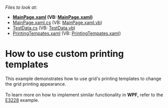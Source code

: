 <!-- default file list -->
*Files to look at*:

* **[MainPage.xaml](./CS/SLGridExample/MainPage.xaml) (VB: [MainPage.xaml](./VB/SLGridExample/MainPage.xaml))**
* [MainPage.xaml.cs](./CS/SLGridExample/MainPage.xaml.cs) (VB: [MainPage.xaml.vb](./VB/SLGridExample/MainPage.xaml.vb))
* [TestData.cs](./CS/SLGridExample/Model/TestData.cs) (VB: [TestData.vb](./VB/SLGridExample/Model/TestData.vb))
* [PrintingTempates.xaml](./CS/SLGridExample/Themes/PrintingTempates.xaml) (VB: [PrintingTempates.xaml](./VB/SLGridExample/Themes/PrintingTempates.xaml))
<!-- default file list end -->
# How to use custom printing templates


This example demonstrates how to use grid's printing templates to change the grid printing appearance.<br /><br />To learn more on how to implement similar functionality in <strong>WPF,</strong> refer to the <a href="https://www.devexpress.com/Support/Center/p/E3228">E3228</a> example.

<br/>


